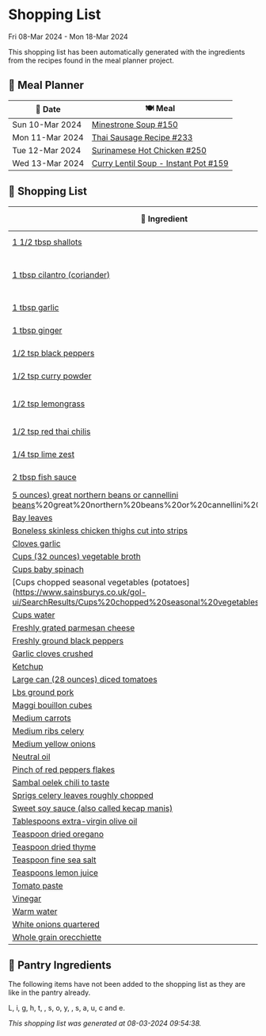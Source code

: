 # Shopping List

Fri 08-Mar 2024 - Mon 18-Mar 2024

This shopping list has been automatically generated with the ingredients from the recipes found in the meal planner project.

## 📅 Meal Planner

|📅 Date| 🍽️ Meal|
|----|----|
|Sun 10-Mar 2024|[Minestrone Soup #150](https://github.com/bryanbr23/Recipes/issues/150)|
|Mon 11-Mar 2024|[Thai Sausage Recipe #233](https://github.com/bryanbr23/Recipes/issues/233)|
|Tue 12-Mar 2024|[Surinamese Hot Chicken #250](https://github.com/bryanbr23/Recipes/issues/250)|
|Wed 13-Mar 2024|[Curry Lentil Soup - Instant Pot #159](https://github.com/bryanbr23/Recipes/issues/159)|

## 🛒 Shopping List

| 🍌 Ingredient| ⚖️ Measurement|
|----------|-----------|
|[1 1/2 tbsp shallots](https://www.sainsburys.co.uk/gol-ui/SearchResults/1%201/2%20tbsp%20shallots)|1 1/2 Tbsp Shallots tbsp|
|[1 tbsp cilantro (coriander)](https://www.sainsburys.co.uk/gol-ui/SearchResults/1%20tbsp%20cilantro%20(coriander))|1 Tbsp Cilantro (Coriander) tbsp|
|[1 tbsp garlic](https://www.sainsburys.co.uk/gol-ui/SearchResults/1%20tbsp%20garlic)|1 Tbsp Garlic tbsp|
|[1 tbsp ginger](https://www.sainsburys.co.uk/gol-ui/SearchResults/1%20tbsp%20ginger)|1 Tbsp Ginger tbsp|
|[1/2 tsp black peppers](https://www.sainsburys.co.uk/gol-ui/SearchResults/1/2%20tsp%20black%20peppers)|1/2 Tsp Black Pepper tsp|
|[1/2 tsp curry powder](https://www.sainsburys.co.uk/gol-ui/SearchResults/1/2%20tsp%20curry%20powder)|1/2 Tsp Curry Powder tsp|
|[1/2 tsp lemongrass](https://www.sainsburys.co.uk/gol-ui/SearchResults/1/2%20tsp%20lemongrass)|1/2 Tsp Lemongrass tsp|
|[1/2 tsp red thai chilis](https://www.sainsburys.co.uk/gol-ui/SearchResults/1/2%20tsp%20red%20thai%20chilis)|1/2 Tsp Red Thai Chilis tsp|
|[1/4 tsp lime zest](https://www.sainsburys.co.uk/gol-ui/SearchResults/1/4%20tsp%20lime%20zest)|1/4 Tsp Lime Zest tsp|
|[2 tbsp fish sauce](https://www.sainsburys.co.uk/gol-ui/SearchResults/2%20tbsp%20fish%20sauce)|2 Tbsp Fish Sauce tbsp|
|[5 ounces) great northern beans or cannellini beans](https://www.sainsburys.co.uk/gol-ui/SearchResults/5%20ounces)%20great%20northern%20beans%20or%20cannellini%20beans)|1|
|[Bay leaves](https://www.sainsburys.co.uk/gol-ui/SearchResults/Bay%20leaves)|2|
|[Boneless skinless chicken thighs cut into strips](https://www.sainsburys.co.uk/gol-ui/SearchResults/Boneless%20skinless%20chicken%20thighs%20cut%20into%20strips)|1 kg|
|[Cloves garlic](https://www.sainsburys.co.uk/gol-ui/SearchResults/Cloves%20garlic)|4|
|[Cups (32 ounces) vegetable broth](https://www.sainsburys.co.uk/gol-ui/SearchResults/Cups%20(32%20ounces)%20vegetable%20broth)|4|
|[Cups baby spinach](https://www.sainsburys.co.uk/gol-ui/SearchResults/Cups%20baby%20spinach)|2|
|[Cups chopped seasonal vegetables (potatoes](https://www.sainsburys.co.uk/gol-ui/SearchResults/Cups%20chopped%20seasonal%20vegetables%20(potatoes)|2|
|[Cups water](https://www.sainsburys.co.uk/gol-ui/SearchResults/Cups%20water)|2|
|[Freshly grated parmesan cheese](https://www.sainsburys.co.uk/gol-ui/SearchResults/Freshly%20grated%20parmesan%20cheese)||
|[Freshly ground black peppers](https://www.sainsburys.co.uk/gol-ui/SearchResults/Freshly%20ground%20black%20peppers)||
|[Garlic cloves crushed](https://www.sainsburys.co.uk/gol-ui/SearchResults/Garlic%20cloves%20crushed)|4|
|[Ketchup](https://www.sainsburys.co.uk/gol-ui/SearchResults/Ketchup)|1 tbsp|
|[Large can (28 ounces) diced tomatoes](https://www.sainsburys.co.uk/gol-ui/SearchResults/Large%20can%20(28%20ounces)%20diced%20tomatoes)|1|
|[Lbs ground pork](https://www.sainsburys.co.uk/gol-ui/SearchResults/Lbs%20ground%20pork)|1|
|[Maggi bouillon cubes](https://www.sainsburys.co.uk/gol-ui/SearchResults/Maggi%20bouillon%20cubes)|2|
|[Medium carrots](https://www.sainsburys.co.uk/gol-ui/SearchResults/Medium%20carrots)|2|
|[Medium ribs celery](https://www.sainsburys.co.uk/gol-ui/SearchResults/Medium%20ribs%20celery)|2|
|[Medium yellow onions](https://www.sainsburys.co.uk/gol-ui/SearchResults/Medium%20yellow%20onions)|1|
|[Neutral oil](https://www.sainsburys.co.uk/gol-ui/SearchResults/Neutral%20oil)|2 tbsp|
|[Pinch of red peppers flakes](https://www.sainsburys.co.uk/gol-ui/SearchResults/Pinch%20of%20red%20peppers%20flakes)||
|[Sambal oelek chili to taste](https://www.sainsburys.co.uk/gol-ui/SearchResults/Sambal%20oelek%20chili%20to%20taste)||
|[Sprigs celery leaves roughly chopped](https://www.sainsburys.co.uk/gol-ui/SearchResults/Sprigs%20celery%20leaves%20roughly%20chopped)|3|
|[Sweet soy sauce (also called kecap manis)](https://www.sainsburys.co.uk/gol-ui/SearchResults/Sweet%20soy%20sauce%20(also%20called%20kecap%20manis))|2 tbsp|
|[Tablespoons extra-virgin olive oil](https://www.sainsburys.co.uk/gol-ui/SearchResults/Tablespoons%20extra-virgin%20olive%20oil)|4|
|[Teaspoon dried oregano](https://www.sainsburys.co.uk/gol-ui/SearchResults/Teaspoon%20dried%20oregano)|½|
|[Teaspoon dried thyme](https://www.sainsburys.co.uk/gol-ui/SearchResults/Teaspoon%20dried%20thyme)|½|
|[Teaspoon fine sea salt](https://www.sainsburys.co.uk/gol-ui/SearchResults/Teaspoon%20fine%20sea%20salt)|1|
|[Teaspoons lemon juice](https://www.sainsburys.co.uk/gol-ui/SearchResults/Teaspoons%20lemon%20juice)|2|
|[Tomato paste](https://www.sainsburys.co.uk/gol-ui/SearchResults/Tomato%20paste)|¼ cup|
|[Vinegar](https://www.sainsburys.co.uk/gol-ui/SearchResults/Vinegar)|1 tbsp|
|[Warm water](https://www.sainsburys.co.uk/gol-ui/SearchResults/Warm%20water)|1/2 cup|
|[White onions quartered](https://www.sainsburys.co.uk/gol-ui/SearchResults/White%20onions%20quartered)|1|
|[Whole grain orecchiette](https://www.sainsburys.co.uk/gol-ui/SearchResults/Whole%20grain%20orecchiette)|1 cup|

## 🏪 Pantry Ingredients

The following items have not been added to the shopping list as they are like in the pantry already.

L, i, g, h, t,  , s, o, y,  , s, a, u, c and e.


_This shopping list was generated at 08-03-2024 09:54:38._